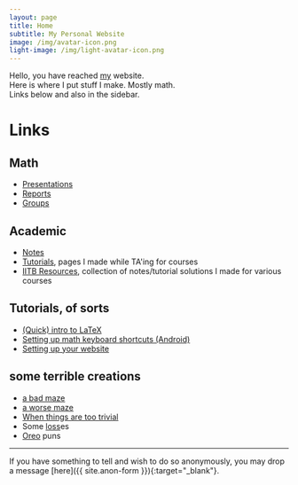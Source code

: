 ```yaml
--- 
layout: page
title: Home
subtitle: My Personal Website
image: /img/avatar-icon.png
light-image: /img/light-avatar-icon.png
---
```

Hello, you have reached [my](/aboutme) website.  
Here is where I put stuff I make. Mostly math.  
Links below and also in the sidebar.

<!-- You may also be interested in checking out [Student Seminar in Mathematics Department, IITB](https://student-seminar-math-iitb.github.io), an initiative of mine and [Som Phene](https://somphene.github.io)'s. -->

# Links
## Math
* [Presentations](/presentations)
* [Reports](/reports)
* [Groups](/alg/groups)

## Academic
* [Notes](/notes)
* [Tutorials](/tuts), pages I made while TA'ing for courses
* [IITB Resources](/iitb-resources), collection of notes/tutorial solutions I made for various courses

## Tutorials, of sorts
* [(Quick) intro to LaTeX](/latex)
* [Setting up math keyboard shortcuts (Android)](/shortcuts)
* [Setting up your website](/website)

## some terrible creations
* [a bad maze](/maze)
* [a worse maze](/worse-maze)
* [When things are too trivial](/trivial)
* Some [loss](/loss.txt)es
* [Oreo](/oreo) puns

---

If you have something to tell and wish to do so anonymously, you may drop a message [here]({{ site.anon-form }}){:target="_blank"}.
